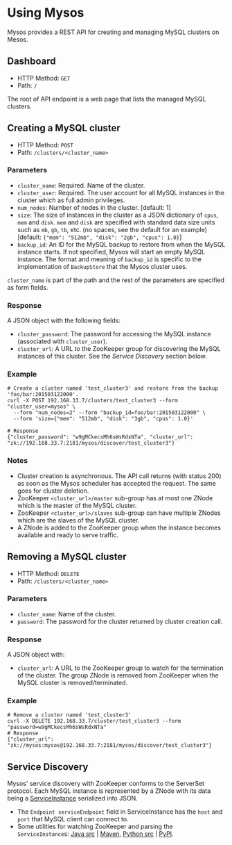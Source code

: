 # Using Mysos

Mysos provides a REST API for creating and managing MySQL clusters on Mesos.

## Dashboard
- HTTP Method: `GET`
- Path:  `/`

The root of API endpoint is a web page that lists the managed MySQL clusters.

## Creating a MySQL cluster
- HTTP Method: `POST`
- Path: `/clusters/<cluster_name>`


### Parameters
- `cluster_name`: Required. Name of the cluster.
- `cluster_user`: Required. The user account for all MySQL instances in the cluster which as full admin
privileges.
- `num_nodes`: Number of nodes in the cluster. [default: 1]
- `size`: The size of instances in the cluster as a JSON dictionary of `cpus`, `mem` and `disk`.
`mem` and `disk` are specified with standard data size units such as `mb`, `gb`, `tb`, etc. (no
spaces, see the default for an example) [default: `{"mem": "512mb", "disk": "2gb", "cpus": 1.0}`]
- `backup_id`: An ID for the MySQL backup to restore from when the MySQL instance starts. If not
specified, Mysos will start an empty MySQL instance. The format and meaning of `backup_id` is
specific to the implementation of `BackupStore` that the Mysos cluster uses.

`cluster_name` is part of the path and the rest of the parameters are specified as form fields.


### Response
A JSON object with the following fields:

- `cluster_password`: The password for accessing the MySQL instance (associated with `cluster_user`).
- `cluster_url`: A URL to the ZooKeeper group for discovering the MySQL instances of this cluster.
See the *Service Discovery* section below.


### Example

    # Create a cluster named 'test_cluster3' and restore from the backup 'foo/bar:201503122000'.
    curl -X POST 192.168.33.7/clusters/test_cluster3 --form "cluster_user=mysos" \
      --form "num_nodes=2" --form "backup_id=foo/bar:201503122000" \
      --form 'size={"mem": "512mb", "disk": "3gb", "cpus": 1.0}'
      
    # Response
    {"cluster_password": "w9gMCkecsMh6sWsRdxNTa", "cluster_url": "zk://192.168.33.7:2181/mysos/discover/test_cluster3"}


### Notes
- Cluster creation is asynchronous. The API call returns (with status 200) as soon as the Mysos
scheduler has accepted the request. The same goes for cluster deletion.
- ZooKeeper `<cluster_url>/master` sub-group has at most one ZNode which is the master of the MySQL
cluster.
- ZooKeeper `<cluster_url>/slaves` sub-group can have multiple ZNodes which are the slaves of the
MySQL cluster.
- A ZNode is added to the ZooKeeper group when the instance becomes available and ready to serve
traffic.

## Removing a MySQL cluster
- HTTP Method: `DELETE`
- Path: `/clusters/<cluster_name>`

### Parameters
- `cluster_name`: Name of the cluster.
- `password`: The password for the cluster returned by cluster creation call.

### Response
A JSON object with:

- `cluster_url`: A URL to the ZooKeeper group to watch for the termination of the cluster. The group
 ZNode is removed from ZooKeeper when the MySQL cluster is removed/terminated.

### Example
```
# Remove a cluster named 'test_cluster3'
curl -X DELETE 192.168.33.7/cluster/test_cluster3 --form "password=w9gMCkecsMh6sWsRdxNTa"
# Response
{"cluster_url": "zk://mysos:mysos@192.168.33.7:2181/mysos/discover/test_cluster3"}
```

## Service Discovery
Mysos' service discovery with ZooKeeper conforms to the ServerSet protocol. Each MySQL instance is
represented by a ZNode with its data being a
[ServiceInstance](https://github.com/twitter/commons/blob/master/src/thrift/com/twitter/thrift/endpoint.thrift)
serialized into JSON.

- The `Endpoint serviceEndpoint` field in ServiceInstance has the `host` and `port` that MySQL
client can connect to.
- Some utilities for watching ZooKeeper and parsing the `ServiceInstance`s:
[Java src](https://github.com/twitter/commons/tree/master/src/java/com/twitter/common/zookeeper) |
[Maven](http://maven.twttr.com/com/twitter/zookeeper-client/LATEST/),
[Python src](https://github.com/twitter/commons/tree/master/src/python/twitter/common/zookeeper) |
[PyPI](https://pypi.python.org/pypi/twitter.common.zookeeper/).
